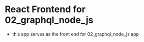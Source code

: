 # React Frontend for 02_graphql_node_js
- this app serves as the front end for 02_graphql_node_js app